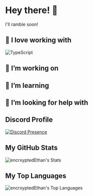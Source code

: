 # Hey there! 👋

I'll ramble soon!

## 💜 I love working with

<div display="flex">
  <img src="https://img.shields.io/badge/typescript-%23007ACC.svg?style=for-the-badge&logo=typescript&logoColor=white" alt="TypeScript"/>
</div>

## 🔭 I’m working on

## 🌱 I’m learning

## 🤔 I’m looking for help with

## Discord Profile
[![Discord Presence](https://lanyard.cnrad.dev/api/1024822280599117824?hideProfile=false&hideClan=true)](https://discord.com/users/1024822280599117824)

## My GitHub Stats
![encrxyptedEthan's Stats](https://github-readme-stats.vercel.app/api?username=encrxyptedEthan&theme=midnight-purple&show_icons=true&hide_border=true&count_private=true)

## My Top Languages
![encrxyptedEthan's Top Languages](https://github-readme-stats.vercel.app/api/top-langs/?username=encrxyptedEthan&theme=midnight-purple&show_icons=true&hide_border=true&layout=compact)
